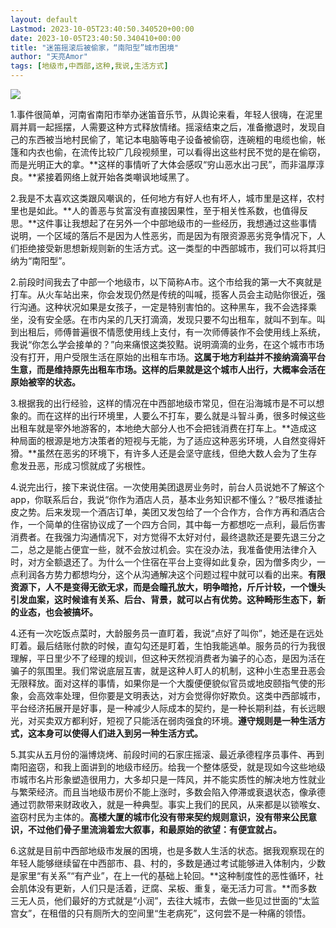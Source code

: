 ```yaml
---
layout: default
Lastmod: 2023-10-05T23:40:50.340520+00:00
date: 2023-10-05T23:40:50.340410+00:00
title: "迷笛摇滚后被偷家，“南阳型”城市困境"
author: "天亮Amor"
tags: [地级市,中西部,这种,我说,生活方式]
---
```


![](https://images.weserv.nl/?url=https%3A//mmbiz.qpic.cn/mmbiz_jpg/SqqKfibYHiaiaAUvtzDLJnn22eoUxGsxtgZHI3EnyydAcvNEf3yephcBlG7UXNEr18tavgqpBm75CSNAOD4rpN5tw/640%3Fwx_fmt%3Djpeg)

1.事件很简单，河南省南阳市举办迷笛音乐节，从舆论来看，年轻人很嗨，在泥里肩并肩一起摇摆，人需要这种方式释放情绪。摇滚结束之后，准备撤退时，发现自己的东西被当地村民偷了，笔记本电脑等电子设备被偷窃，连碗粗的电缆也偷，帐篷和内衣也偷，在流传比较广几段视频里，可以看得出这些村民不觉的是在偷窃，而是光明正大的拿。**这样的事情听了大体会感叹“穷山恶水出刁民”，而非温厚淳良。**紧接着网络上就开始各类嘲讽地域黑了。

2.我是不太喜欢这类跟风嘲讽的，任何地方有好人也有坏人，城市里是这样，农村里也是如此。**人的善恶与贫富没有直接因果性，至于相关性系数，也值得反思。**这件事让我想起了在另外一个中部地级市的一些经历，我想通过这些事情说明，一个区域的落后不是因为人性恶劣，而是因为有限资源恶劣竞争情况下，人们拒绝接受新思想新规则新的生活方式。这一类型的中西部城市，我们可以将其归纳为“南阳型”。

2.前段时间我去了中部一个地级市，以下简称A市。这个市给我的第一大不爽就是打车。从火车站出来，你会发现仍然是传统的叫喊，揽客人员会主动贴你很近，强行沟通。这种状况如果是女孩子，一定是特别害怕的。这种黑车，我不会选择乘坐，没有安全感。在市内呆的几天打滴滴，发现只要不勾出租车，就叫不到车。叫到出租后，师傅普遍很不情愿使用线上支付，有一次师傅装作不会使用线上系统，我说“你怎么学会接单的？”向来痛恨这类狡黠。说明滴滴的业务，在这个城市市场没有打开，用户受限生活在原始的出租车市场。**这属于地方利益并不接纳滴滴平台生意，而是维持原先出租车市场。这样的后果就是这个城市人出行，大概率会活在原始被宰的状态。**

3.根据我的出行经验，这样的情况在中西部地级市常见，但在沿海城市是不可以想象的。而在这样的出行环境里，人要么不打车，要么就是斗智斗勇，很多时候这些出租车就是宰外地游客的，本地绝大部分人也不会把钱消费在打车上。**造成这种局面的根源是地方决策者的短视与无能，为了适应这种恶劣环境，人自然变得奸猾。**虽然在恶劣的环境下，有许多人还是会坚守底线，但绝大数人会为了生存愈发丑恶，形成习惯就成了劣根性。

4.说完出行，接下来说住宿。一次使用美团退房业务时，前台人员说她不了解这个app，你联系后台，我说“你作为酒店人员，基本业务知识都不懂么？”极尽推诿扯皮之势。后来发现一个酒店订单，美团又发包给了一个合作方，合作方再和酒店合作，一个简单的住宿协议成了一个四方合同，其中每一方都想吃一点利，最后伤害消费者。在我强力沟通情况下，对方觉得不太好对付，最终退款还是要先退三分之二，总之是能占便宜一些，就不会放过机会。实在没办法，我准备使用法律介入时，对方全额退还了。为什么一个住宿在平台上变得如此复杂，因为僧多肉少，一点利润各方势力都想均分，这个从沟通解决这个问题过程中就可以看的出来。**有限资源下，人不是变得无欲无求，而是会瞳孔放大，明争暗抢，斤斤计较，一个馒头引发血案，这时候谁有关系、后台、背景，就可以占有优势。这种畸形生态下，新的业态，也会被搞坏。**

4.还有一次吃饭点菜时，大龄服务员一直盯着，我说“点好了叫你”，她还是在远处盯着。最后结账付款的时候，直勾勾还是盯着，生怕我能逃单。服务员的行为我很理解，平日里少不了经理的规训，但这种天然视消费者为骗子的心态，是因为活在骗子的氛围里。我们常说底层互害，就是这种人盯人的机制，这种小生态里丑恶会无限释放。面对这样的事情，如果你是一个大腹便便貌似官员或地皮颐指气使的形象，会高效率处理，但你要是文明表达，对方会觉得你好欺负。这类中西部城市，平台经济拓展开是好事，是一种减少人际成本的契约，是一种长期利益，有长远眼光，对买卖双方都利好，短视了只能活在弱肉强食的环境。**遵守规则是一种生活方式，这本身可以使得人们进入到另一种生活方式。**

5.其实从五月份的淄博烧烤、前段时间的石家庄摇滚、最近承德程序员事件、再到南阳盗窃，和我上面讲到的地级市经历。给我一个整体感受，就是现如今这些地级市城市名片形象塑造很用力，大多却只是一阵风，并不能实质性的解决地方性就业与繁荣经济。而且当地级市房价不能上涨时，多数会陷入停滞或衰退状态，像承德通过罚款带来财政收入，就是一种典型。事实上我们的民风，从来都是以锁喉女、盗窃村民为主体的。**高楼大厦的城市化没有带来契约规则意识，没有带来公民意识，不过他们骨子里流淌着宏大叙事，和最原始的欲望：有便宜就占。**

6.这就是目前中西部地级市发展的困境，也是多数人生活的状态。据我观察现在的年轻人能够继续留在中西部市、县、村的，多数是通过考试能够进入体制内，少数是家里“有关系”“有产业”，在上一代的基础上轮回。**这种制度性的恶性循环，社会肌体没有更新，人们只是活着，迂腐、呆板、重复，毫无活力可言。**而多数三无人员，他们最好的方式就是“小润”，去往大城市，去做一些见过世面的“太监宫女”，在租借的只有厕所大的空间里“生老病死”，这何尝不是一种痛的领悟。

